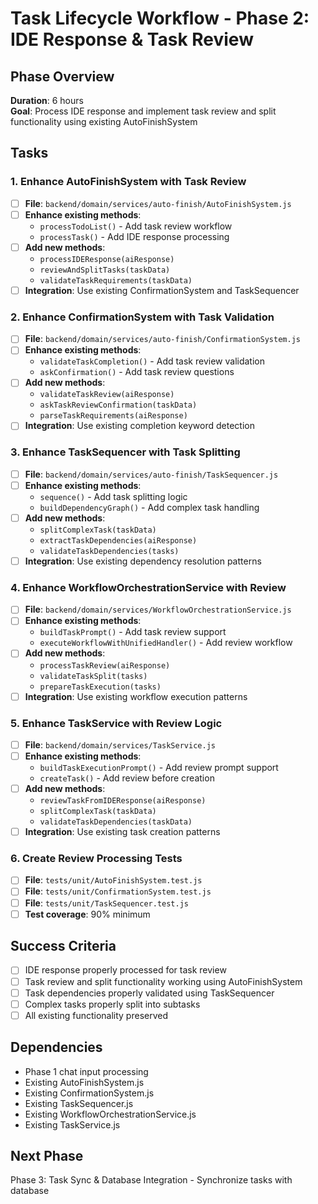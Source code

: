 # Task Lifecycle Workflow - Phase 2: IDE Response & Task Review

## Phase Overview
**Duration**: 6 hours  
**Goal**: Process IDE response and implement task review and split functionality using existing AutoFinishSystem

## Tasks

### 1. Enhance AutoFinishSystem with Task Review
- [ ] **File**: `backend/domain/services/auto-finish/AutoFinishSystem.js`
- [ ] **Enhance existing methods**:
  - `processTodoList()` - Add task review workflow
  - `processTask()` - Add IDE response processing
- [ ] **Add new methods**:
  - `processIDEResponse(aiResponse)`
  - `reviewAndSplitTasks(taskData)`
  - `validateTaskRequirements(taskData)`
- [ ] **Integration**: Use existing ConfirmationSystem and TaskSequencer

### 2. Enhance ConfirmationSystem with Task Validation
- [ ] **File**: `backend/domain/services/auto-finish/ConfirmationSystem.js`
- [ ] **Enhance existing methods**:
  - `validateTaskCompletion()` - Add task review validation
  - `askConfirmation()` - Add task review questions
- [ ] **Add new methods**:
  - `validateTaskReview(aiResponse)`
  - `askTaskReviewConfirmation(taskData)`
  - `parseTaskRequirements(aiResponse)`
- [ ] **Integration**: Use existing completion keyword detection

### 3. Enhance TaskSequencer with Task Splitting
- [ ] **File**: `backend/domain/services/auto-finish/TaskSequencer.js`
- [ ] **Enhance existing methods**:
  - `sequence()` - Add task splitting logic
  - `buildDependencyGraph()` - Add complex task handling
- [ ] **Add new methods**:
  - `splitComplexTask(taskData)`
  - `extractTaskDependencies(aiResponse)`
  - `validateTaskDependencies(tasks)`
- [ ] **Integration**: Use existing dependency resolution patterns

### 4. Enhance WorkflowOrchestrationService with Review
- [ ] **File**: `backend/domain/services/WorkflowOrchestrationService.js`
- [ ] **Enhance existing methods**:
  - `buildTaskPrompt()` - Add task review support
  - `executeWorkflowWithUnifiedHandler()` - Add review workflow
- [ ] **Add new methods**:
  - `processTaskReview(aiResponse)`
  - `validateTaskSplit(tasks)`
  - `prepareTaskExecution(tasks)`
- [ ] **Integration**: Use existing workflow execution patterns

### 5. Enhance TaskService with Review Logic
- [ ] **File**: `backend/domain/services/TaskService.js`
- [ ] **Enhance existing methods**:
  - `buildTaskExecutionPrompt()` - Add review prompt support
  - `createTask()` - Add review before creation
- [ ] **Add new methods**:
  - `reviewTaskFromIDEResponse(aiResponse)`
  - `splitComplexTask(taskData)`
  - `validateTaskDependencies(taskData)`
- [ ] **Integration**: Use existing task creation patterns

### 6. Create Review Processing Tests
- [ ] **File**: `tests/unit/AutoFinishSystem.test.js`
- [ ] **File**: `tests/unit/ConfirmationSystem.test.js`
- [ ] **File**: `tests/unit/TaskSequencer.test.js`
- [ ] **Test coverage**: 90% minimum

## Success Criteria
- [ ] IDE response properly processed for task review
- [ ] Task review and split functionality working using AutoFinishSystem
- [ ] Task dependencies properly validated using TaskSequencer
- [ ] Complex tasks properly split into subtasks
- [ ] All existing functionality preserved

## Dependencies
- Phase 1 chat input processing
- Existing AutoFinishSystem.js
- Existing ConfirmationSystem.js
- Existing TaskSequencer.js
- Existing WorkflowOrchestrationService.js
- Existing TaskService.js

## Next Phase
Phase 3: Task Sync & Database Integration - Synchronize tasks with database 